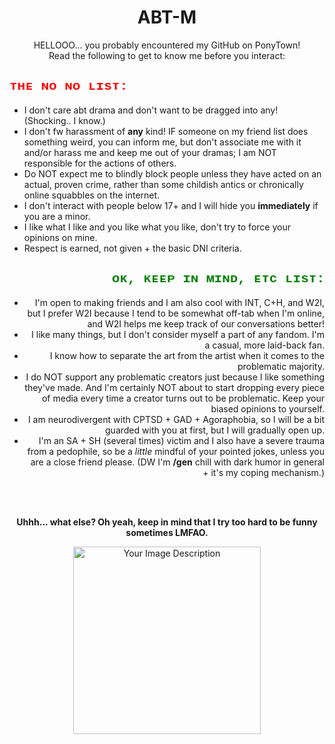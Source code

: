<div align="center">
  <h1>ABT-M</h1>
  <p>HELLOOO... you probably encountered my GitHub on PonyTown!<br>
  Read the following to get to know me before you interact:</p>
</div>

<div align="left">
  <h2 style="color: red; font-family: 'Courier New', Courier, monospace;">ᴛʜᴇ ɴᴏ ɴᴏ ʟɪsᴛ:</h2>
  <ul>
    <li>I don't care abt drama and don't want to be dragged into any! (Shocking.. I know.)</li>
    <li>I don't fw harassment of <strong>any</strong> kind! IF someone on my friend list does something weird, you can inform me, but don't associate me with it and/or harass me and keep me out of your dramas; I am NOT responsible for the actions of others.</li>
    <li>Do NOT expect me to blindly block people unless they have acted on an actual, proven crime, rather than some childish antics or chronically online squabbles on the internet.</li>
    <li>I don't interact with people below 17+ and I will hide you <strong>immediately</strong> if you are a minor.</li>
    <li>I like what I like and you like what you like, don't try to force your opinions on mine.</li>
    <li>Respect is earned, not given + the basic DNI criteria.</li>
  </ul>
</div>

<div align="right">
  <h2 style="color: green; font-family: 'Courier New', Courier, monospace;">ᴏᴋ, ᴋᴇᴇᴘ ɪɴ ᴍɪɴᴅ, ᴇᴛᴄ ʟɪsᴛ:</h2>
  <ul>
    <li>I'm open to making friends and I am also cool with INT, C+H, and W2I, but I prefer W2I because I tend to be somewhat off-tab when I'm online, and W2I helps me keep track of our conversations better!</li>
    <li>I like many things, but I don't consider myself a part of any fandom. I'm a casual, more laid-back fan.</li>
    <li>I know how to separate the art from the artist when it comes to the problematic majority.</li>
    <li>I do NOT support any problematic creators just because I like something they've made. And I'm certainly NOT about to start dropping every piece of media every time a creator turns out to be problematic. Keep your biased opinions to yourself.</li>
    <li>I am neurodivergent with CPTSD + GAD + Agoraphobia, so I will be a bit guarded with you at first, but I will gradually open up.</li>
    <li>I'm an SA + SH (several times) victim and I also have a severe trauma from a pedophile, so be a <em>little</em> mindful of your pointed jokes, unless you are a close friend please. (DW I'm <strong>/gen</strong> chill with dark humor in general + it's my coping mechanism.)</li>
  </ul>
</div>

<!-- Added spacing -->
<br><br>

<div align="center">
  <p><strong>Uhhh... what else? Oh yeah, keep in mind that I try too hard to be funny sometimes LMFAO.</strong></p>
  <img src="https://i.imgur.com/63uaJvl.png" alt="Your Image Description" width="300">
</div>
